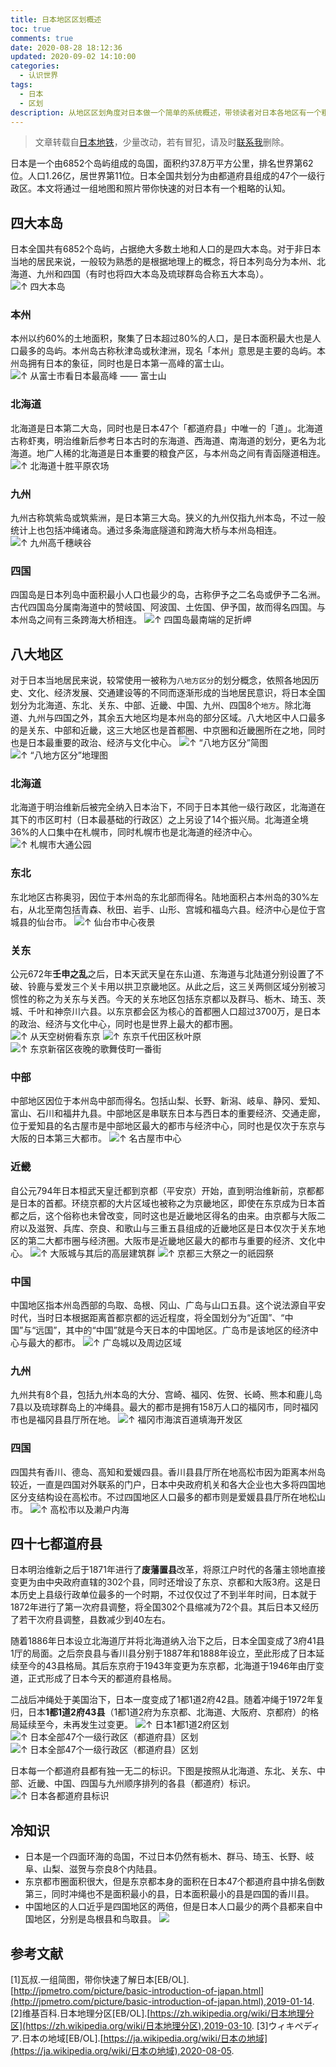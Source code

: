 ```yaml
---
title: 日本地区区划概述
toc: true
comments: true
date: 2020-08-28 18:12:36
updated: 2020-09-02 14:10:00
categories:
  - 认识世界
tags:
  - 日本
  - 区划
description: 从地区区划角度对日本做一个简单的系统概述，带领读者对日本各地区有一个粗略的认知。
---
```


> 文章转载自[日本地铁](http://jpmetro.com/picture/basic-introduction-of-japan.html)，少量改动，若有冒犯，请及时[联系我](mailto://zdqdj@qq.com)删除。

日本是一个由6852个岛屿组成的岛国，面积约37.8万平方公里，排名世界第62位。人口1.26亿，居世界第11位。日本全国共划分为由都道府县组成的47个一级行政区。本文将通过一组地图和照片带你快速的对日本有一个粗略的认知。

## 四大本岛

日本全国共有6852个岛屿，占据绝大多数土地和人口的是四大本岛。对于非日本当地的居民来说，一般较为熟悉的是根据地理上的概念，将日本列岛分为本州、北海道、九州和四国（有时也将四大本岛及琉球群岛合称五大本岛）。
![↑ 四大本岛](001_sidabendao_001.png)

### 本州
本州以约60%的土地面积，聚集了日本超过80%的人口，是日本面积最大也是人口最多的岛屿。本州岛古称秋津岛或秋津洲，现名「本州」意思是主要的岛屿。本州岛拥有日本的象征，同时也是日本第一高峰的富士山。
![↑ 从富士市看日本最高峰 —— 富士山](001_sidabendao_002.jpg)

### 北海道
北海道是日本第二大岛，同时也是日本47个「都道府县」中唯一的「道」。北海道古称虾夷，明治维新后参考日本古时的东海道、西海道、南海道的划分，更名为北海道。地广人稀的北海道是日本重要的粮食产区，与本州岛之间有青函隧道相连。
![↑ 北海道十胜平原农场](001_sidabendao_003.jpg)

### 九州
九州古称筑紫岛或筑紫洲，是日本第三大岛。狭义的九州仅指九州本岛，不过一般统计上也包括冲绳诸岛。通过多条海底隧道和跨海大桥与本州岛相连。
![↑ 九州高千穗峡谷](001_sidabendao_004.jpg)

### 四国
四国岛是日本列岛中面积最小人口也最少的岛，古称伊予之二名岛或伊予二名洲。古代四国岛分属南海道中的赞岐国、阿波国、土佐国、伊予国，故而得名四国。与本州岛之间有三条跨海大桥相连。
![↑ 四国岛最南端的足折岬](001_sidabendao_005.jpg)

## 八大地区
对于日本当地居民来说，较常使用一被称为`八地方区分`的划分概念，依照各地因历史、文化、经济发展、交通建设等的不同而逐渐形成的当地居民意识，将日本全国划分为北海道、东北、关东、中部、近畿、中国、九州、四国8个`地方`。除北海道、九州与四国之外，其余五大地区均是本州岛的部分区域。八大地区中人口最多的是关东、中部和近畿，这三大地区也是首都圈、中京圈和近畿圈所在之地，同时也是日本最重要的政治、经济与文化中心。
![↑ “八地方区分”简图](002_badadiqu_001.png)
![↑ “八地方区分”地理图](002_badadiqu_002.png)

### 北海道
北海道于明治维新后被完全纳入日本治下，不同于日本其他一级行政区，北海道在其下的市区町村（日本最基础的行政区）之上另设了14个振兴局。北海道全境36%的人口集中在札幌市，同时札幌市也是北海道的经济中心。
![↑ 札幌市大通公园](002_badadiqu_003.jpg)

### 东北
东北地区古称奥羽，因位于本州岛的东北部而得名。陆地面积占本州岛的30%左右，从北至南包括青森、秋田、岩手、山形、宫城和福岛六县。经济中心是位于宫城县的仙台市。
![↑ 仙台市中心夜景](002_badadiqu_004.jpg)

### 关东
公元672年**壬申之乱**之后，日本天武天皇在东山道、东海道与北陆道分别设置了不破、铃鹿与爱发三个关卡用以拱卫京畿地区。从此之后，这三关两侧区域分别被习惯性的称之为关东与关西。今天的关东地区包括东京都以及群马、栃木、琦玉、茨城、千叶和神奈川六县。以东京都会区为核心的首都圈人口超过3700万，是日本的政治、经济与文化中心，同时也是世界上最大的都市圈。
![↑ 从天空树俯看东京](002_badadiqu_005.jpg)
![↑ 东京千代田区秋叶原](002_badadiqu_006.jpg)
![↑ 东京新宿区夜晚的歌舞伎町一番街](002_badadiqu_007.jpg)

### 中部
中部地区因位于本州岛中部而得名。包括山梨、长野、新潟、岐阜、静冈、爱知、富山、石川和福井九县。中部地区是串联东日本与西日本的重要经济、交通走廊，位于爱知县的名古屋市是中部地区最大的都市与经济中心，同时也是仅次于东京与大阪的日本第三大都市。
![↑ 名古屋市中心](002_badadiqu_008.jpg)

### 近畿
自公元794年日本桓武天皇迁都到京都（平安京）开始，直到明治维新前，京都都是日本的首都。环绕京都的大片区域也被称之为京畿地区，即使在东京成为日本首都之后，这个俗称也未曾改变，同时这也是近畿地区得名的由来。由京都与大阪二府以及滋贺、兵库、奈良、和歌山与三重五县组成的近畿地区是日本仅次于关东地区的第二大都市圈与经济圈。大阪市是近畿地区最大的都市与重要的经济、文化中心。
![↑ 大阪城与其后的高层建筑群](002_badadiqu_009.jpg)
![↑ 京都三大祭之一的祇园祭](002_badadiqu_010.jpg)

### 中国
中国地区指本州岛西部的鸟取、岛根、冈山、广岛与山口五县。这个说法源自平安时代，当时日本根据距离首都京都的远近程度，将全国划分为“近国”、“中国”与“远国”，其中的“中国”就是今天日本的中国地区。广岛市是该地区的经济中心与最大的都市。
![↑ 广岛城以及周边区域](002_badadiqu_011.jpg)

### 九州
九州共有8个县，包括九州本岛的大分、宫崎、福冈、佐贺、长崎、熊本和鹿儿岛7县以及琉球群岛上的冲绳县。最大的都市是拥有158万人口的福冈市，同时福冈市也是福冈县县厅所在地。
![↑ 福冈市海滨百道填海开发区](002_badadiqu_012.jpg)

### 四国
四国共有香川、德岛、高知和爱媛四县。香川县县厅所在地高松市因为距离本州岛较近，一直是四国对外联系的门户，日本中央政府机关和各大企业也大多将四国地区分支结构设在高松市。不过四国地区人口最多的都市则是爱媛县县厅所在地松山市。
![↑ 高松市以及濑户内海](002_badadiqu_013.jpg)

## 四十七都道府县

日本明治维新之后于1871年进行了**废藩置县**改革，将原江户时代的各藩主领地直接变更为由中央政府直辖的302个县，同时还增设了东京、京都和大阪3府。这是日本历史上县级行政单位最多的一个时期，不过仅仅过了不到半年时间，日本就于1872年进行了第一次府县调整，将全国302个县缩减为72个县。其后日本又经历了若干次府县调整，县数减少到40左右。

随着1886年日本设立北海道厅并将北海道纳入治下之后，日本全国变成了3府41县1厅的局面。之后奈良县与香川县分别于1887年和1888年设立，至此形成了日本延续至今的43县格局。其后东京府于1943年变更为东京都，北海道于1946年由厅变道，正式形成了日本今天的都道府县格局。

二战后冲绳处于美国治下，日本一度变成了1都1道2府42县。随着冲绳于1972年复归，日本**1都1道2府43县**（1都1道2府为东京都、北海道、大阪府、京都府）的格局延续至今，未再发生过变更。
![↑ 日本1都1道2府区划](003_dudaofuxian_001.png)
![↑ 日本全部47个一级行政区（都道府县）区划](003_dudaofuxian_002.png)
![↑ 日本全部47个一级行政区（都道府县）区划](003_dudaofuxian_003.png)

日本每一个都道府县都有独一无二的标识。下图是按照从北海道、东北、关东、中部、近畿、中国、四国与九州顺序排列的各县（都道府）标识。
![↑ 日本各都道府县标识](003_dudaofuxian_004.png)

## 冷知识
- 日本是一个四面环海的岛国，不过日本仍然有栃木、群马、琦玉、长野、岐阜、山梨、滋贺与奈良8个内陆县。
- 东京都市圈面积很大，但是东京都本身的面积在日本47个都道府县中排名倒数第三，同时冲绳也不是面积最小的县，日本面积最小的县是四国的香川县。
- 中国地区的人口近乎是四国地区的两倍，但是日本人口最少的两个县都来自中国地区，分别是岛根县和鸟取县。
![](004_lengzhishi_001.png)

## 参考文献
[1]瓦叔.一组简图，带你快速了解日本[EB/OL].[http://jpmetro.com/picture/basic-introduction-of-japan.html](http://jpmetro.com/picture/basic-introduction-of-japan.html),2019-01-14.
[2]维基百科.日本地理分区[EB/OL].[https://zh.wikipedia.org/wiki/日本地理分区](https://zh.wikipedia.org/wiki/日本地理分区),2019-03-10.
[3]ウィキペディア.日本の地域[EB/OL].[https://ja.wikipedia.org/wiki/日本の地域](https://ja.wikipedia.org/wiki/日本の地域),2020-08-05.

